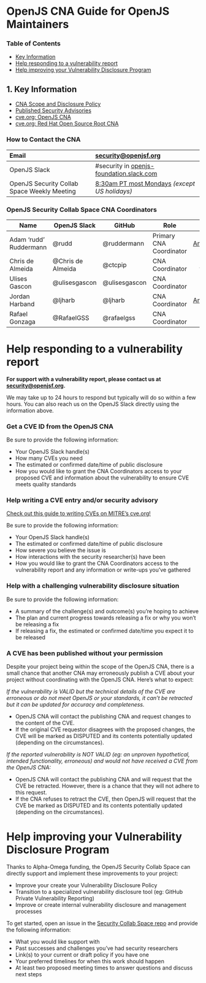# OpenJS CNA Guide for OpenJS Maintainers

### Table of Contents
- [Key Information](#key-information)
- [Help responding to a vulnerability report](#help-responding-to-a-vulnerability-report)
- [Help improving your Vulnerability Disclosure Program](#help-improving-your-vulnerability-disclosure-program)

## 1. Key Information

* [CNA Scope and Disclosure Policy](https://security.openjsf.org)  
* [Published Security Advisories](https://security.openjsf.org/security-advisories.html)  
* [cve.org: OpenJS CNA](https://www.cve.org/PartnerInformation/ListofPartners/partner/openjs)  
* [cve.org: Red Hat Open Source Root CNA](https://www.cve.org/PartnerInformation/ListofPartners/partner/redhat)

### How to Contact the CNA

| Email | [security@openjsf.org](mailto:security@openjsf.org) |
| :---- | :---- |
| OpenJS Slack | \#security in [openjs-foundation.slack.com](https://openjs-foundation.slack.com/) |
| OpenJS Security Collab Space Weekly Meeting | [8:30am PT most Mondays](https://calendar.openjsf.org) *(except US holidays)* |

### OpenJS Security Collab Space CNA Coordinators

| Name | OpenJS Slack | GitHub | Role | Time Zone |
| ----- | ----- | ----- | ----- | :---: |
| Adam ‘rudd’ Ruddermann | @rudd | @ruddermann | Primary CNA Coordinator | [America/Los_Angeles](https://www.timeanddate.com/time/zone/usa/los-angeles) |
| Chris de Almeida | @Chris de Almeida  | @ctcpip | CNA Coordinator |[America/Chicago](https://www.timeanddate.com/time/zone/usa/chicago) |
| Ulises Gascon | @ulisesgascon | @ulisesgascon | CNA Coordinator | [Europe/Madrid](https://www.timeanddate.com/time/zone/spain/madrid) |
| Jordan Harband | @ljharb | @ljharb | CNA Coordinator | [America/Los_Angeles](https://www.timeanddate.com/time/zone/usa/los-angeles) |
| Rafael Gonzaga | @RafaelGSS | @rafaelgss | CNA Coordinator | [BRT](https://www.timeanddate.com/time/zones/brt) |

# Help responding to a vulnerability report

**For support with a vulnerability report, please contact us at [security@openjsf.org](mailto:security@openjsf.org).**

We may take up to 24 hours to respond but typically will do so within a few hours. You can also reach us on the OpenJS Slack directly using the information above.

### **Get a CVE ID from the OpenJS CNA**

Be sure to provide the following information:

* Your OpenJS Slack handle(s)  
* How many CVEs you need  
* The estimated or confirmed date/time of public disclosure  
* How you would like to grant the CNA Coordinators access to your proposed CVE and information about the vulnerability to ensure CVE meets quality standards

### **Help writing a CVE entry and/or security advisory**

[Check out this guide to writing CVEs on MITRE’s cve.org\!](https://www.cve.org/Resources/Roles/Cnas/CVE_Record_Creation.pptx)

Be sure to provide the following information:

* Your OpenJS Slack handle(s)  
* The estimated or confirmed date/time of public disclosure  
* How severe you believe the issue is  
* How interactions with the security researcher(s) have been  
* How you would like to grant the CNA Coordinators access to the vulnerability report and any information or write-ups you’ve gathered

### **Help with a challenging vulnerability disclosure situation**

Be sure to provide the following information:

* A summary of the challenge(s) and outcome(s) you’re hoping to achieve  
* The plan and current progress towards releasing a fix or why you won’t be releasing a fix  
* If releasing a fix, the estimated or confirmed date/time you expect it to be released

### **A CVE has been published without your permission**

Despite your project being within the scope of the OpenJS CNA, there is a small chance that another CNA may erroneously publish a CVE about your project without coordinating with the OpenJS CNA. Here’s what to expect:

*If the vulnerability is VALID but the technical details of the CVE are erroneous or do not meet OpenJS or your standards, it can’t be retracted but it can be updated for accuracy and completeness.*

* OpenJS CNA will contact the publishing CNA and request changes to the content of the CVE.  
* If the original CVE requestor disagrees with the proposed changes, the CVE will be marked as DISPUTED and its contents potentially updated (depending on the circumstances).

*If the reported vulnerability is NOT VALID (eg: an unproven hypothetical, intended functionality, erroneous) and would not have received a CVE from the OpenJS CNA:*

* OpenJS CNA will contact the publishing CNA and will request that the CVE be retracted. However, there is a chance that they will not adhere to this request.  
* If the CNA refuses to retract the CVE, then OpenJS will request that the CVE be marked as DISPUTED and its contents potentially updated (depending on the circumstances).

# Help improving your Vulnerability Disclosure Program

Thanks to Alpha-Omega funding, the OpenJS Security Collab Space can directly support and implement these improvements to your project:

* Improve your create your Vulnerability Disclosure Policy  
* Transition to a specialized vulnerability disclosure tool (eg: GitHub Private Vulnerability Reporting)  
* Improve or create internal vulnerability disclosure and management processes

To get started, open an issue in the [Security Collab Space repo](https://github.com/openjs-foundation/security-collab-space) and provide the following information:

* What you would like support with  
* Past successes and challenges you’ve had security researchers  
* Link(s) to your current or draft policy if you have one  
* Your preferred timelines for when this work should happen  
* At least two proposed meeting times to answer questions and discuss next steps
